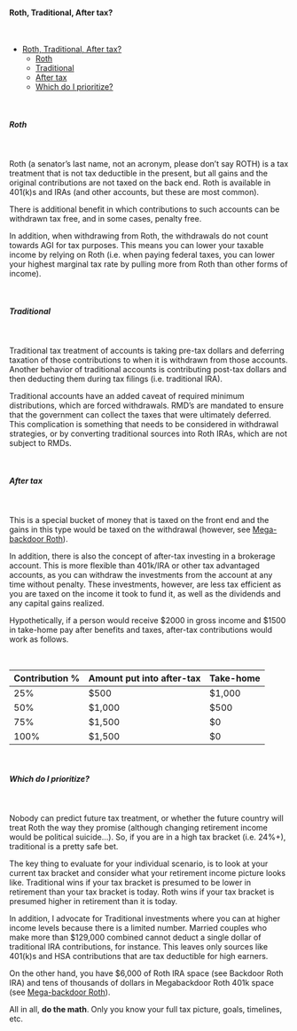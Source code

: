 #### Roth, Traditional, After tax?  

&nbsp;  

- [Roth, Traditional, After tax?](#roth-traditional-after-tax)
  - [Roth](#roth)
  - [Traditional](#traditional)
  - [After tax](#after-tax)
  - [Which do I prioritize?](#which-do-i-prioritize)

&nbsp;  

##### Roth

&nbsp;  

Roth (a senator’s last name, not an acronym, please don’t say ROTH) is a tax treatment that is not tax deductible in the present, but all gains and the original contributions are not taxed on the back end. Roth is available in 401(k)s and IRAs (and other accounts, but these are most common).

There is additional benefit in which contributions to such accounts can be withdrawn tax free, and in some cases, penalty free.

In addition, when withdrawing from Roth, the withdrawals do not count towards AGI for tax purposes. This means you can lower your taxable income by relying on Roth (i.e. when paying federal taxes, you can lower your highest marginal tax rate by pulling more from Roth than other forms of income).

&nbsp;  

##### Traditional  

&nbsp;  

Traditional tax treatment of accounts is taking pre-tax dollars and deferring taxation of those contributions to when it is withdrawn from those accounts. Another behavior of traditional accounts is contributing post-tax dollars and then deducting them during tax filings (i.e. traditional IRA).

Traditional accounts have an added caveat of required minimum distributions, which are forced withdrawals. RMD’s are mandated to ensure that the government can collect the taxes that were ultimately deferred. This complication is something that needs to be considered in withdrawal strategies, or by converting traditional sources into Roth IRAs, which are not subject to RMDs.

&nbsp;  

##### After tax  

&nbsp;  

This is a special bucket of money that is taxed on the front end and the gains in this type would be taxed on the withdrawal (however, see [Mega-backdoor Roth](/401k/mega-backdoor-roth)).

In addition, there is also the concept of after-tax investing in a brokerage account. This is more flexible than 401k/IRA or other tax advantaged accounts, as you can withdraw the investments from the account at any time without penalty. These investments, however, are less tax efficient as you are taxed on the income it took to fund it, as well as the dividends and any capital gains realized.

Hypothetically, if a person would receive $2000 in gross income and $1500 in take-home pay after benefits and taxes, after-tax contributions would work as follows.

&nbsp;  

| Contribution % | Amount put into after-tax | Take-home |
| -------------- | ------------------------- | --------- |
| 25% | $500 | $1,000 |
| 50% | $1,000 | $500 |
| 75% | $1,500 | $0 |
| 100% | $1,500 | $0 |

&nbsp;  

##### Which do I prioritize?

&nbsp;  

Nobody can predict future tax treatment, or whether the future country will treat Roth the way they promise (although changing retirement income would be political suicide…). So, if you are in a high tax bracket (i.e. 24%+), traditional is a pretty safe bet.

The key thing to evaluate for your individual scenario, is to look at your current tax bracket and consider what your retirement income picture looks like. Traditional wins if your tax bracket is presumed to be lower in retirement than your tax bracket is today. Roth wins if your tax bracket is presumed higher in retirement than it is today. 

In addition, I advocate for Traditional investments where you can at higher income levels because there is a limited number. Married couples who make more than $129,000 combined cannot deduct a single dollar of traditional IRA contributions, for instance. This leaves only sources like 401(k)s and HSA contributions that are tax deductible for high earners.

On the other hand, you have $6,000 of Roth IRA space (see Backdoor Roth IRA) and tens of thousands of dollars in Megabackdoor Roth 401k space (see [Mega-backdoor Roth](/401k/mega-backdoor-roth)). 

All in all, **do the math**. Only you know your full tax picture, goals, timelines, etc.
